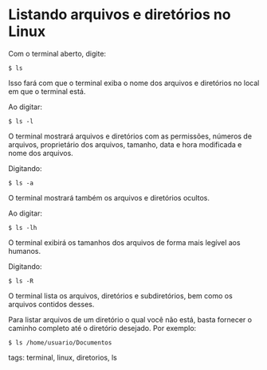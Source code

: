 # Listando arquivos e diretórios no Linux

Com o terminal aberto, digite:

```
$ ls
```

Isso fará com que o terminal exiba o nome dos arquivos e diretórios no local em que o terminal está.

Ao digitar:

```
$ ls -l
```

O terminal mostrará arquivos e diretórios com as permissões, números de arquivos, proprietário dos arquivos, tamanho, data e hora modificada e nome dos arquivos.

Digitando:

```
$ ls -a
```

O terminal mostrará também os arquivos e diretórios ocultos.

Ao digitar:

```
$ ls -lh
```

O terminal exibirá os tamanhos dos arquivos de forma mais legível aos humanos.

Digitando:

```
$ ls -R
```

O terminal lista os arquivos, diretórios e subdiretórios, bem como os arquivos contidos desses.

Para listar arquivos de um diretório o qual você não está, basta fornecer o caminho completo até o diretório desejado. Por exemplo:

```
$ ls /home/usuario/Documentos
```

tags: terminal, linux, diretorios, ls

